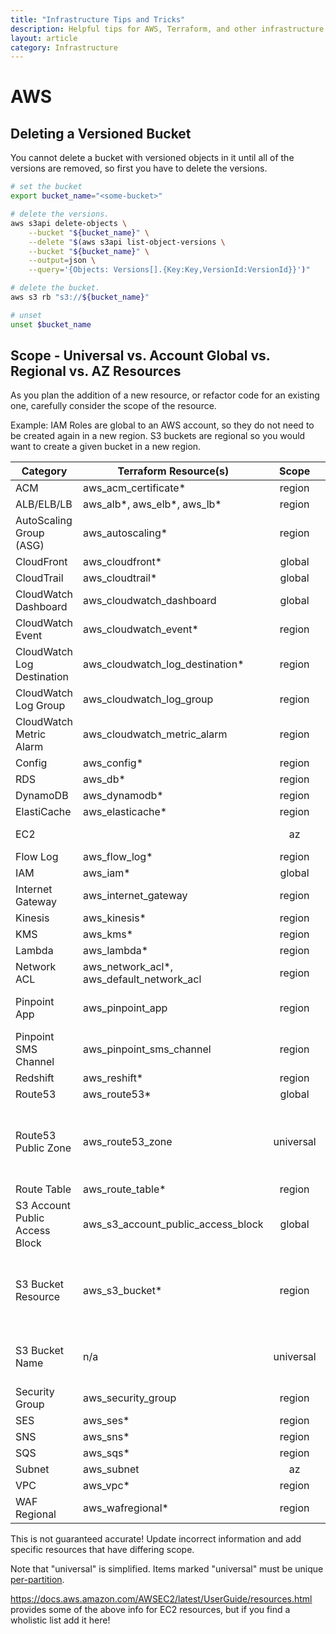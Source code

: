 ```yaml
---
title: "Infrastructure Tips and Tricks"
description: Helpful tips for AWS, Terraform, and other infrastructure related tech
layout: article
category: Infrastructure
---
```



# AWS

## Deleting a Versioned Bucket

You cannot delete a bucket with versioned objects in it until all of the versions are removed, so first you have to delete the versions.

```sh
# set the bucket
export bucket_name="<some-bucket>"

# delete the versions.
aws s3api delete-objects \
    --bucket "${bucket_name}" \
    --delete "$(aws s3api list-object-versions \
    --bucket "${bucket_name}" \
    --output=json \
    --query='{Objects: Versions[].{Key:Key,VersionId:VersionId}}')"

# delete the bucket.
aws s3 rb "s3://${bucket_name}"

# unset
unset $bucket_name
```

## Scope - Universal vs. Account Global vs. Regional vs. AZ Resources

As you plan the addition of a new resource, or refactor code for an existing one,
carefully consider the scope of the resource.



Example: IAM Roles are global to an AWS account, so they do not need to be created
again in a new region.   S3 buckets are regional so you would want to create
a given bucket in a new region.


| Category                       | Terraform Resource(s)                     | Scope     | Notes                                                                                                                 |
|--------------------------------|-------------------------------------------|:---------:|-----------------------------------------------------------------------------------------------------------------------|
| ACM                            | aws_acm_certificate*                      | region    |                                                                                                                       |
| ALB/ELB/LB                     | aws_alb*, aws_elb*, aws_lb*               | region    |                                                                                                                       |
| AutoScaling Group (ASG)        | aws_autoscaling*                          | region    |                                                                                                                       |
| CloudFront                     | aws_cloudfront*                           | global    |                                                                                                                       |
| CloudTrail                     | aws_cloudtrail*                           | global    |                                                                                                                       |
| CloudWatch Dashboard           | aws_cloudwatch_dashboard                  | global    |                                                                                                                       |
| CloudWatch Event               | aws_cloudwatch_event*                     | region    |                                                                                                                       |
| CloudWatch Log Destination     | aws_cloudwatch_log_destination*           | region    |                                                                                                                       |
| CloudWatch Log Group           | aws_cloudwatch_log_group                  | region    |                                                                                                                       |
| CloudWatch Metric Alarm        | aws_cloudwatch_metric_alarm               | region    |                                                                                                                       |
| Config                         | aws_config*                               | region    |                                                                                                                       |
| RDS                            | aws_db*                                   | region    |                                                                                                                       |
| DynamoDB                       | aws_dynamodb*                             | region    |                                                                                                                       |
| ElastiCache                    | aws_elasticache*                          | region    |                                                                                                                       |
| EC2                            |                                           |   az      | See [AWS: EC2](https://www.terraform.io/docs/providers/aws/r/ami.html)                                                |
| Flow Log                       | aws_flow_log*                             | region    |                                                                                                                       |
| IAM                            | aws_iam*                                  | global    |                                                                                                                       |
| Internet Gateway               | aws_internet_gateway                      | region    |                                                                                                                       |
| Kinesis                        | aws_kinesis*                              | region    |                                                                                                                       |
| KMS                            | aws_kms*                                  | region    |                                                                                                                       |
| Lambda                         | aws_lambda*                               | region    |                                                                                                                       |
| Network ACL                    | aws_network_acl*, aws_default_network_acl | region    |                                                                                                                       |
| Pinpoint App                   | aws_pinpoint_app                          | region    | A.K.A. "Pinpoint Project"                                                                                             |
| Pinpoint SMS Channel           | aws_pinpoint_sms_channel                  | region    |                                                                                                                       |
| Redshift                       | aws_reshift*                              | region    |                                                                                                                       |
| Route53                        | aws_route53*                              | global    |                                                                                                                       |
| Route53 Public Zone            | aws_route53_zone                          | universal | Public DNS zones must be universally unique
| Route Table                    | aws_route_table*                          | region    |                                                                                                                       |
| S3 Account Public Access Block | aws_s3_account_public_access_block        | global    |                                                                                                                       |
| S3 Bucket Resource             | aws_s3_bucket*                            | region    | Buckets are regional, but the names are universal                                                                     |
| S3 Bucket Name                 | n/a                                       | universal | [Buckets names are universally unique!](https://docs.aws.amazon.com/AmazonS3/latest/userguide/bucketnamingrules.html) |
| Security Group                 | aws_security_group                        | region    |                                                                                                                       |
| SES                            | aws_ses*                                  | region    |                                                                                                                       |
| SNS                            | aws_sns*                                  | region    |                                                                                                                       |
| SQS                            | aws_sqs*                                  | region    |                                                                                                                       |
| Subnet                         | aws_subnet                                |   az      |                                                                                                                       |
| VPC                            | aws_vpc*                                  | region    |                                                                                                                       |
| WAF Regional                   | aws_wafregional*                          | region    |                                                                                                                       |

This is not guaranteed accurate!   Update incorrect information and add specific
resources that have differing scope.

Note that "universal" is simplified.  Items marked "universal" must
be unique [per-partition](https://docs.aws.amazon.com/general/latest/gr/aws-arns-and-namespaces.html#arns-syntax).

https://docs.aws.amazon.com/AWSEC2/latest/UserGuide/resources.html provides some of the
above info for EC2 resources, but if you find a wholistic list add it here!
